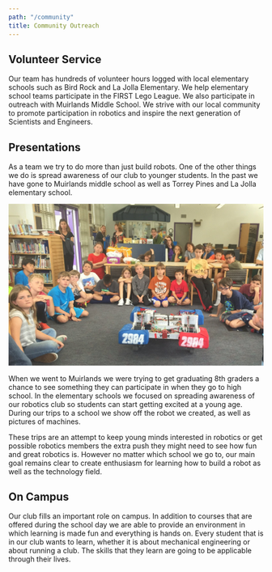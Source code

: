 ```yaml
---
path: "/community"
title: Community Outreach
---
```


## Volunteer Service

Our team has hundreds of volunteer hours logged with local elementary schools such as Bird Rock and La Jolla Elementary. We help elementary school teams participate in the FIRST Lego League. We also participate in outreach with Muirlands Middle School. We strive with our local community to promote participation in robotics and inspire the next generation of Scientists and Engineers.

## Presentations

As a team we try to do more than just build robots. One of the other things we do is spread awareness of our club to younger students. In the past we have gone to Muirlands middle school as well as Torrey Pines and La Jolla elementary school.

![Robotics at the Elementary School](../images/team/visiting-elementary.jpg)

When we went to Muirlands we were trying to get graduating 8th graders a chance to see something they can participate in when they go to high school. In the elementary schools we focused on spreading awareness of our robotics club so students can start getting excited at a young age. During our trips to a school we show off the robot we created, as well as pictures of machines.

These trips are an attempt to keep young minds interested in robotics or get possible robotics members the extra push they might need to see how fun and great robotics is. However no matter which school we go to, our main goal remains clear to create enthusiasm for learning how to build a robot as well as the technology field.

## On Campus

Our club fills an important role on campus. In addition to courses that are offered during the school day we are able to provide an environment in which learning is made fun and everything is hands on. Every student that is in our club wants to learn, whether it is about mechanical engineering or about running a club. The skills that they learn are going to be applicable through their lives.
